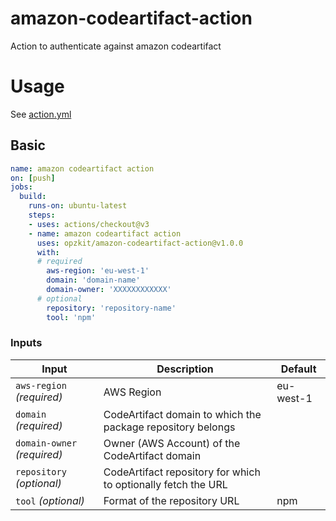 # amazon-codeartifact-action
Action to authenticate against amazon codeartifact

# Usage
See [action.yml](action.yml)

## Basic

```yaml
name: amazon codeartifact action
on: [push]
jobs:
  build:
    runs-on: ubuntu-latest
    steps:
    - uses: actions/checkout@v3
    - name: amazon codeartifact action
      uses: opzkit/amazon-codeartifact-action@v1.0.0
      with:
      # required
        aws-region: 'eu-west-1'
        domain: 'domain-name'
        domain-owner: 'XXXXXXXXXXXX'
      # optional
        repository: 'repository-name'
        tool: 'npm'
```

### Inputs

| Input                         | Description                                                   | Default   |
|-------------------------------|---------------------------------------------------------------|-----------|
| `aws-region` _(required)_     | AWS Region                                                    |eu-west-1  |
| `domain` _(required)_         | CodeArtifact domain to which the package repository belongs   |           |
| `domain-owner` _(required)_   | Owner (AWS Account) of the CodeArtifact domain                |           |
| `repository` _(optional)_     | CodeArtifact repository for which to optionally fetch the URL |           |
| `tool` _(optional)_           | Format of the repository URL                                  | npm       |
